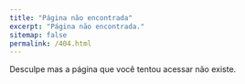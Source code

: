 ```yaml
---
title: "Página não encontrada"
excerpt: "Página não encontrada."
sitemap: false
permalink: /404.html
---
```


Desculpe mas a página que você tentou acessar não existe.
